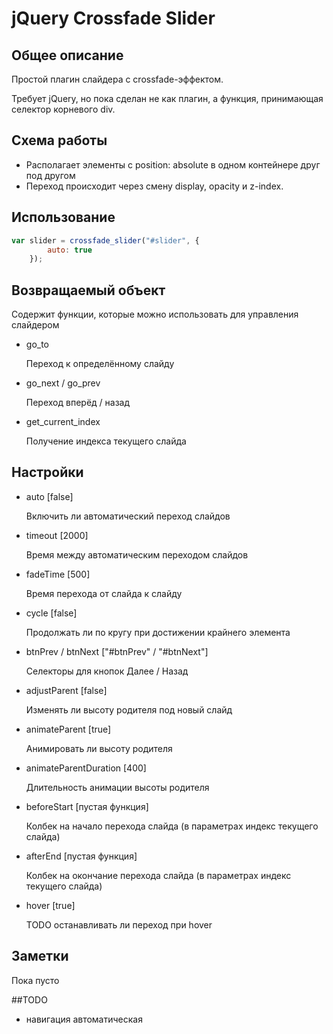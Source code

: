 # jQuery Crossfade Slider

## Общее описание
Простой плагин слайдера с crossfade-эффектом. 

Требует jQuery, но пока сделан не как плагин, а функция, принимающая селектор корневого div.

## Схема работы
+ Располагает элементы с position: absolute в одном контейнере друг под другом
+ Переход происходит через смену display, opacity и z-index.

## Использование
```javascript
var slider = crossfade_slider("#slider", {
    	auto: true
	});
```

## Возвращаемый объект
Содержит функции, которые можно использовать для управления слайдером

+ go_to

    Переход к определённому слайду
    
+ go_next / go_prev

    Переход вперёд / назад
    
+ get_current_index

	Получение индекса текущего слайда

## Настройки
+ auto [false]
	
	Включить ли автоматический переход слайдов
	
+ timeout [2000]

	Время между автоматическим переходом слайдов

+ fadeTime [500]

	Время перехода от слайда к слайду

+ cycle [false]

	Продолжать ли по кругу при достижении крайнего элемента

+ btnPrev / btnNext ["#btnPrev" / "#btnNext"] 

	Селекторы для кнопок Далее / Назад

+ adjustParent [false]

	Изменять ли высоту родителя под новый слайд

+ animateParent [true]

	Анимировать ли высоту родителя

+ animateParentDuration [400]

	Длительность анимации высоты родителя

+ beforeStart [пустая функция]

	Колбек на начало перехода слайда (в параметрах индекс текущего слайда)

+ afterEnd [пустая функция]

	Колбек на окончание перехода слайда (в параметрах индекс текущего слайда)

+ hover [true]

	TODO останавливать ли переход при hover


## Заметки
Пока пусто

##TODO
+ навигация автоматическая


